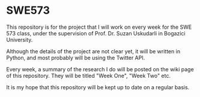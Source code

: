 # SWE573
This repository is for the project that I will work on every week for the SWE 573 class, under the supervision of Prof. Dr. Suzan Uskudarli in Bogazici University.

Although the details of the project are not clear yet, it will be written in Python, and most probably will be using the Twitter API. 

Every week, a summary of the research I do will be posted on the wiki page of this repository. They will be titled "Week One", "Week Two" etc.

It is my hope that this repository will be kept up to date on a regular basis.
